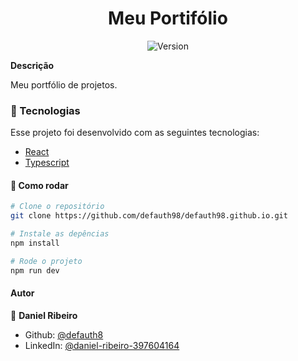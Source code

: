 <h1 align="center">Meu Portifólio</h1>
<p align="center">
  <img alt="Version" src="https://img.shields.io/badge/version-0.1.0-blue.svg?cacheSeconds=2592000" />
  <a href="https://twitter.com/defauth8" target="_blank">
  </a>
</p>

**Descrição**

Meu portfólio de projetos.

### :nut_and_bolt: Tecnologias

Esse projeto foi desenvolvido com as seguintes tecnologias:

- [React][react]
- [Typescript][type]

[react]: https://pt-br.reactjs.org/
[type]: https://www.typescriptlang.org/

#### :thinking: Como rodar

```bash
# Clone o repositório
git clone https://github.com/defauth98/defauth98.github.io.git

# Instale as depências
npm install 

# Rode o projeto
npm run dev
```

#### Autor

👤 **Daniel Ribeiro**

- Github: [@defauth8](https://github.com/defauth98)
- LinkedIn: [@daniel-ribeiro-397604164](https://linkedin.com/in/daniel-ribeiro-397604164)
